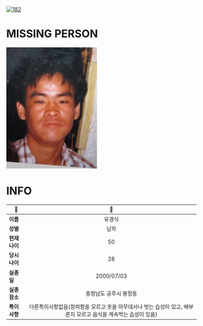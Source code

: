 [![182](https://img.shields.io/badge/%EC%8B%A4%EC%A2%85%EC%8B%A0%EA%B3%A0%EB%8A%94%20%EA%B5%AD%EB%B2%88%EC%97%86%EC%9D%B4-182-blue)](http://safe182.go.kr/index.do)

# MISSING PERSON

<img src="./missing_person.jpg">

# INFO

|🔑|💎|
|--|:--:|
|**이름**|유경식|
|**성별**|남자|
|**현재 나이**|50|
|**당시 나이**|28|
|**실종일**|2000/07/03|
|**실종 장소**|충청남도 공주시 봉정동 |
|**특이사항**|다른특이사항없음(창피함을 모르고 옷을 아무데서나 벗는 습성이 있고, 배부른지 모르고 음식을 계속먹는 습성이 있음)|
